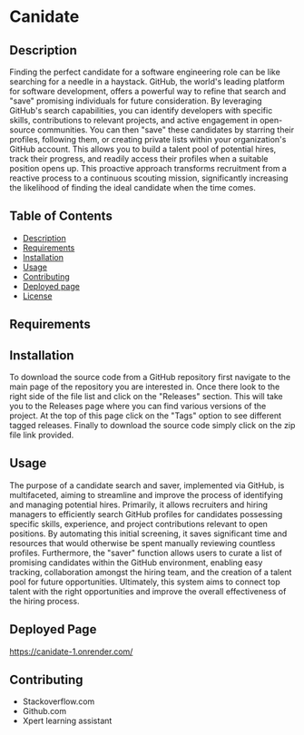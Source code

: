 # Canidate

  ## Description
Finding the perfect candidate for a software engineering role can be like searching for a needle in a haystack. GitHub, the world's leading platform for software development, offers a powerful way to refine that search and "save" promising individuals for future consideration. By leveraging GitHub's search capabilities, you can identify developers with specific skills, contributions to relevant projects, and active engagement in open-source communities. You can then "save" these candidates by starring their profiles, following them, or creating private lists within your organization's GitHub account. This allows you to build a talent pool of potential hires, track their progress, and readily access their profiles when a suitable position opens up. This proactive approach transforms recruitment from a reactive process to a continuous scouting mission, significantly increasing the likelihood of finding the ideal candidate when the time comes.


  ## Table of Contents
  * [Description](#Description)
  * [Requirements](#Requirements)
  * [Installation](#installation)
  * [Usage](#usage)
  * [Contributing](#contributing)
  * [Deployed page](#deployedpage)
  * [License](#license)

  ## Requirements


  ## Installation
To download the source code from a GitHub repository first navigate to the main page of the repository you are interested in. Once there look to the right side of the file list and click on the "Releases" section. This will take you to the Releases page where you can find various versions of the project. At the top of this page click on the "Tags" option to see different tagged releases. Finally to download the source code simply click on the zip file link provided.

  ## Usage
The purpose of a candidate search and saver, implemented via GitHub, is multifaceted, aiming to streamline and improve the process of identifying and managing potential hires. Primarily, it allows recruiters and hiring managers to efficiently search GitHub profiles for candidates possessing specific skills, experience, and project contributions relevant to open positions. By automating this initial screening, it saves significant time and resources that would otherwise be spent manually reviewing countless profiles. Furthermore, the "saver" function allows users to curate a list of promising candidates within the GitHub environment, enabling easy tracking, collaboration amongst the hiring team, and the creation of a talent pool for future opportunities. Ultimately, this system aims to connect top talent with the right opportunities and improve the overall effectiveness of the hiring process.

## Deployed Page
https://canidate-1.onrender.com/

  ## Contributing
  * Stackoverflow.com
  * Github.com
  * Xpert learning assistant
  

